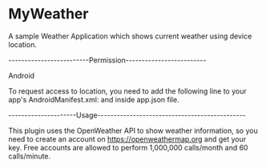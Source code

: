 # MyWeather
A sample Weather Application which shows current weather using device location.

-------------------------Permission-------------------------

Android

To request access to location, you need to add the following line to your app's AndroidManifest.xml: and inside app.json file.

<uses-permission android:name="android.permission.ACCESS_FINE_LOCATION" />

---------------------Usage----------------------------------------------

This plugin uses the OpenWeather API to show weather information, so you need to create an account on https://openweathermap.org and get your key. Free accounts are allowed to perform 1,000,000 calls/month and 60 calls/minute.



